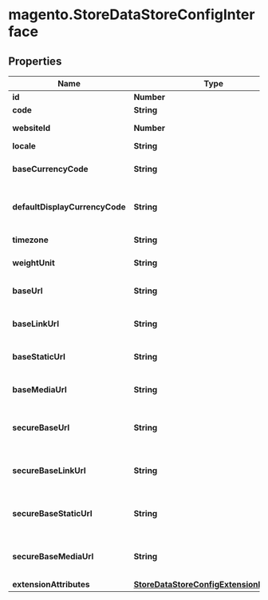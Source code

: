 # magento.StoreDataStoreConfigInterface

## Properties
Name | Type | Description | Notes
------------ | ------------- | ------------- | -------------
**id** | **Number** | Store id | 
**code** | **String** | Store code | 
**websiteId** | **Number** | Website id of the store | 
**locale** | **String** | Store locale | 
**baseCurrencyCode** | **String** | Base currency code | 
**defaultDisplayCurrencyCode** | **String** | Default display currency code | 
**timezone** | **String** | Timezone of the store | 
**weightUnit** | **String** | The unit of weight | 
**baseUrl** | **String** | Base URL for the store | 
**baseLinkUrl** | **String** | Base link URL for the store | 
**baseStaticUrl** | **String** | Base static URL for the store | 
**baseMediaUrl** | **String** | Base media URL for the store | 
**secureBaseUrl** | **String** | Secure base URL for the store | 
**secureBaseLinkUrl** | **String** | Secure base link URL for the store | 
**secureBaseStaticUrl** | **String** | Secure base static URL for the store | 
**secureBaseMediaUrl** | **String** | Secure base media URL for the store | 
**extensionAttributes** | [**StoreDataStoreConfigExtensionInterface**](StoreDataStoreConfigExtensionInterface.md) |  | [optional] 


